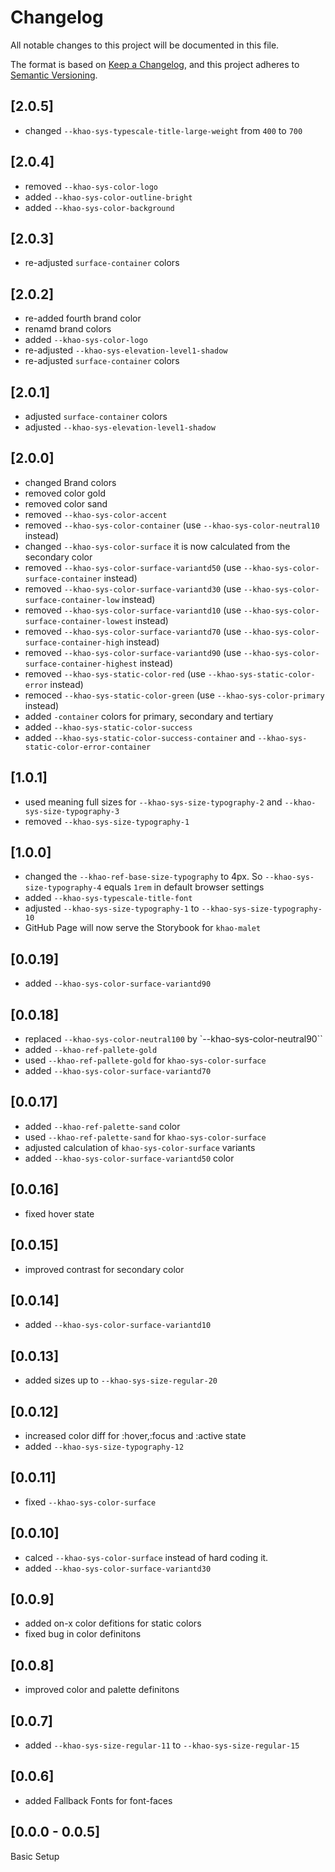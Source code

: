 # Changelog

All notable changes to this project will be documented in this file.

The format is based on [Keep a Changelog](https://keepachangelog.com/en/1.0.0/), and this project adheres to
[Semantic Versioning](https://semver.org/spec/v2.0.0.html).

## [2.0.5]

- changed `--khao-sys-typescale-title-large-weight` from `400` to `700` 

## [2.0.4]

- removed `--khao-sys-color-logo`
- added `--khao-sys-color-outline-bright`
- added `--khao-sys-color-background`

## [2.0.3]

- re-adjusted `surface-container` colors

## [2.0.2]

- re-added fourth brand color
- renamd brand colors
- added `--khao-sys-color-logo`
- re-adjusted `--khao-sys-elevation-level1-shadow`
- re-adjusted `surface-container` colors

## [2.0.1]

- adjusted `surface-container` colors
- adjusted `--khao-sys-elevation-level1-shadow`

## [2.0.0]

- changed Brand colors
- removed color gold
- removed color sand
- removed `--khao-sys-color-accent`
- removed `--khao-sys-color-container` (use `--khao-sys-color-neutral10` instead)
- changed `--khao-sys-color-surface` it is now calculated from the secondary color
- removed `--khao-sys-color-surface-variantd50` (use `--khao-sys-color-surface-container` instead)
- removed `--khao-sys-color-surface-variantd30` (use `--khao-sys-color-surface-container-low` instead)
- removed `--khao-sys-color-surface-variantd10` (use `--khao-sys-color-surface-container-lowest` instead)
- removed `--khao-sys-color-surface-variantd70` (use `--khao-sys-color-surface-container-high` instead)
- removed `--khao-sys-color-surface-variantd90` (use `--khao-sys-color-surface-container-highest` instead)
- removed `--khao-sys-static-color-red` (use `--khao-sys-static-color-error` instead)
- remoced `--khao-sys-static-color-green` (use `--khao-sys-color-primary` instead)
- added `-container` colors for primary, secondary and tertiary
- added `--khao-sys-static-color-success`
- added `--khao-sys-static-color-success-container` and `--khao-sys-static-color-error-container`

## [1.0.1]

- used meaning full sizes for `--khao-sys-size-typography-2` and `--khao-sys-size-typography-3`
- removed `--khao-sys-size-typography-1`

## [1.0.0]

- changed the `--khao-ref-base-size-typography` to 4px. So `--khao-sys-size-typography-4` equals `1rem` in default browser settings
- added `--khao-sys-typescale-title-font`
- adjusted `--khao-sys-size-typography-1` to `--khao-sys-size-typography-10`
- GitHub Page will now serve the Storybook for `khao-malet`

## [0.0.19]

- added `--khao-sys-color-surface-variantd90`

## [0.0.18]

- replaced `--khao-sys-color-neutral100` by `--khao-sys-color-neutral90``
- added `--khao-ref-pallete-gold`
- used `--khao-ref-pallete-gold` for `khao-sys-color-surface`
- added `--khao-sys-color-surface-variantd70`

## [0.0.17]

- added `--khao-ref-palette-sand` color
- used `--khao-ref-palette-sand` for `khao-sys-color-surface`
- adjusted calculation of `khao-sys-color-surface` variants
- added `--khao-sys-color-surface-variantd50` color

## [0.0.16]

- fixed hover state

## [0.0.15]

- improved contrast for secondary color

## [0.0.14]

- added `--khao-sys-color-surface-variantd10`

## [0.0.13]

- added sizes up to `--khao-sys-size-regular-20`

## [0.0.12]

- increased color diff for :hover,:focus and :active state
- added `--khao-sys-size-typography-12`

## [0.0.11]

- fixed `--khao-sys-color-surface`

## [0.0.10]

- calced `--khao-sys-color-surface` instead of hard coding it.
- added `--khao-sys-color-surface-variantd30`

## [0.0.9]

- added on-x color defitions for static colors
- fixed bug in color definitons

## [0.0.8]

- improved color and palette definitons

## [0.0.7]

- added `--khao-sys-size-regular-11` to `--khao-sys-size-regular-15`

## [0.0.6]

- added Fallback Fonts for font-faces

## [0.0.0 - 0.0.5]

Basic Setup
